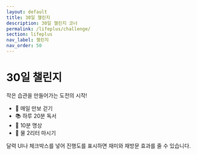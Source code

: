 ```yaml
---
layout: default
title: 30일 챌린지
description: 30일 챌린지 코너
permalink: /lifeplus/challenge/
section: lifeplus
nav_label: 챌린지
nav_order: 50
---
```


# 30일 챌린지

<p>작은 습관을 만들어가는 도전의 시작!</p>

- 🚶 매일 만보 걷기  
- 📚 하루 20분 독서  
- 🧘 10분 명상  
- 🥤 물 2리터 마시기  

<p>달력 UI나 체크박스를 넣어 진행도를 표시하면 재미와 재방문 효과를 줄 수 있습니다.</p>
